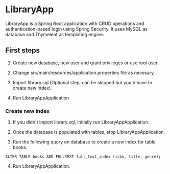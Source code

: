 # LibraryApp
LibraryApp is a Spring Boot application with CRUD operations and authentication-based login using Spring Security. It uses MySQL as database and Thymeleaf as templating engine.

## First steps
1. Create new database, new user and grant privileges or use root user.

2. Change src/main/resources/application.properties file as necesary.

3. Import library.sql (Optional step, can be skipped but you'd have to create new index).

4. Run LibraryAppApplication

### Create new index
1. If you didn't import library.sql, initially run LibraryAppApplication.

2. Once the database is populated with tables, stop LibraryAppApplication.

3. Run the following query on database to create a new index for table books.

```ALTER TABLE books ADD FULLTEXT full_text_index (isbn, title, genre);```

4. Run LibraryAppApplication.

